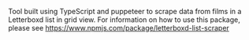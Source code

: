 Tool built using TypeScript and puppeteer to scrape data from films in a Letterboxd list in grid view. For information on how to use this package, please see https://www.npmjs.com/package/letterboxd-list-scraper